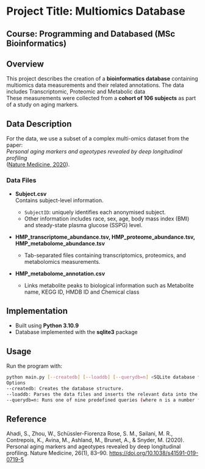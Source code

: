 # Project Title: Multiomics Database
## Course: Programming and Databased (MSc Bioinformatics) 

## Overview
This project describes the creation of a **bioinformatics database** containing multiomics data measurements and their related annotations. The data includes Transcriptomic, Proteomic and Metabolic data   
These measurements were collected from a **cohort of 106 subjects** as part of a study on aging markers.

## Data Description
For the data, we use a subset of a complex multi-omics dataset from the paper:  
*Personal aging markers and ageotypes revealed by deep longitudinal profiling*  
([Nature Medicine, 2020](https://www.nature.com/articles/s41591-019-0719-5)).    

### Data Files
- **Subject.csv**  
  Contains subject-level information.  
  - `SubjectID`: uniquely identifies each anonymised subject.  
  - Other information includes race, sex, age, body mass index (BMI) and steady-state plasma glucose (SSPG) level.

- **HMP_transcriptome_abundance.tsv, HMP_proteome_abundance.tsv, HMP_metabolome_abundance.tsv**  
  - Tab-separated files containing transcriptomics, proteomics, and metabolomics measurements.  

- **HMP_metabolome_annotation.csv**  
  - Links metabolite peaks to biological information such as Metabolite name, KEGG ID, HMDB ID and Chemical class  

## Implementation
- Built using **Python 3.10.9**  
- Database implemented with the **sqlite3** package  

## Usage
Run the program with:

```bash
python main.py [--createdb] [--loaddb] [--querydb=n] <SQLite database file>
Options
--createdb: Creates the database structure.
--loaddb: Parses the data files and inserts the relevant data into the database.
--querydb=n: Runs one of nine predefined queries (where n is a number from 1 to 9) on the database.
```
## Reference
Ahadi, S., Zhou, W., Schüssler-Fiorenza Rose, S. M., Sailani, M. R., Contrepois, K., Avina, M., Ashland, M., Brunet, A., & Snyder, M. (2020).
Personal aging markers and ageotypes revealed by deep longitudinal profiling.
Nature Medicine, 26(1), 83–90.
https://doi.org/10.1038/s41591-019-0719-5
